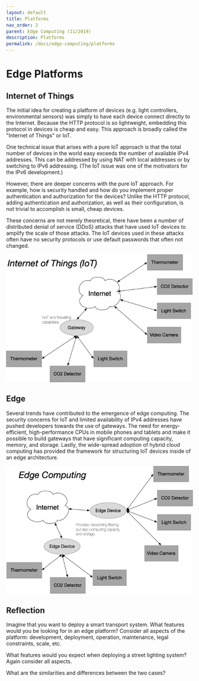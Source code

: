 ```yaml
---
layout: default
title: Platforms
nav_order: 2
parent: Edge Computing (11/2019)
description: Platforms
permalink: /docs/edge-computing/platforms
---
```


# Edge Platforms

## Internet of Things

The initial idea for creating a platform of devices (e.g. light
controllers, environmental sensors) was simply to have each device
connect directly to the Internet. Because the HTTP protocol is so
lightweight, embedding this protocol in devices is cheap and
easy. This approach is broadly called the "Internet of Things" or
IoT.

One technical issue that arises with a pure IoT approach is that the
total number of devices in the world easy exceeds the number of
available IPv4 addresses. This can be addressed by using NAT with
local addresses or by switching to IPv6 addressing. (The IoT issue was
one of the motivators for the IPv6 development.)

However, there are deeper concerns with the pure IoT approach. For
example, how is security handled and how do you implement proper
authentication and authorization for the devices? Unlike the HTTP
protocol, adding authentication and authorization, as well as their
configuration, is not trivial to accomplish is small, cheap devices.

These concerns are not merely theoretical, there have been a number of
distributed denial of service (DDoS) attacks that have used IoT
devices to amplify the scale of those attacks. The IoT devices used in
these attacks often have no security protocols or use default
passwords that often not changed.

![IoT Architecture](assets/iot-architecture.png)

## Edge

Several trends have contributed to the emergence of edge
computing. The security concerns for IoT and limited availability of
IPv4 addresses have pushed developers towards the use of gateways. The
need for energy-efficient, high-performance CPUs in mobile phones and
tablets and make it possible to build gateways that have significant
computing capacity, memory, and storage. Lastly, the wide-spread
adoption of hybrid cloud computing has provided the framework for
structuring IoT devices inside of an edge architecture.

![Edge Architecture](assets/edge-architecture.png)

## Reflection

Imagine that you want to deploy a smart transport system. What
features would you be looking for in an edge platform? Consider all
aspects of the platform: development, deployment, operation,
maintenance, legal constraints, scale, etc.

What features would you expect when deploying a street lighting
system? Again consider all aspects.

What are the similarities and differences between the two cases?
